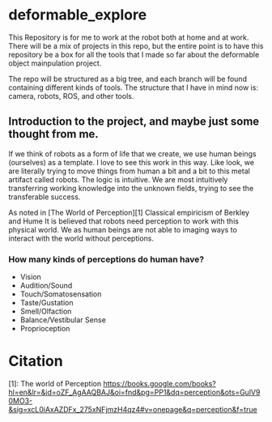 # deformable_explore
This Repository is for me to work at the robot both at home and at work.
There will be a mix of projects in this repo, but the entire point is to have this repository be a box for all the tools that I made so far about the deformable object mainpulation project. 

The repo will be structured as a big tree, and each branch will be found containing different kinds of tools. The structure that I have in mind now is: camera, robots, ROS, and other tools.

## Introduction to the project, and maybe just some thought from me.
If we think of robots as a form of life that we create, we use human beings (ourselves) as a template. I love to see this work in this way. Like look, we are literally trying to move things from human a bit and a bit to this metal artifact called robots. The logic is intuitive. We are most intuitively transferring working knowledge into the unknown fields, trying to see the transferable success. 

As noted in [The World of Perception][1] Classical empiricism of Berkley and Hume  It is believed that robots need perception to work with this physical world. We as human beings are not able to imaging ways to interact with the world without perceptions. 

### How many kinds of perceptions do human have? 
+ Vision 
+ Audition/Sound
+ Touch/Somatosensation
+ Taste/Gustation
+ Smell/Olfaction
+ Balance/Vestibular Sense
+ Proprioception


# Citation
[1]: The world of Perception https://books.google.com/books?hl=en&lr=&id=oZF_AgAAQBAJ&oi=fnd&pg=PP1&dq=perception&ots=GulV90MO3-&sig=xcL0iAxAZDFx_275xNFjmzH4qz4#v=onepage&q=perception&f=true